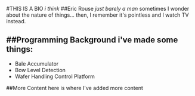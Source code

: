 #THIS IS A BIO
_i think_
##Eric Rouse
*just barely a man*
sometimes I wonder about the nature of things...
then, I remember it's pointless and I watch TV instead.

##Programming Background
i've made some things:
----------------------
* Bale Accumulator
* Bow Level Detection
* Wafer Handling Control Platform

##More Content
here is where I've added more content
